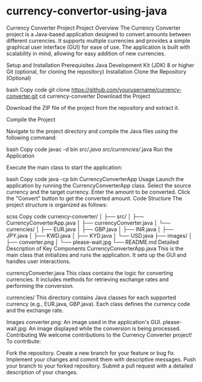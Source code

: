# currency-convertor-using-java

Currency Converter Project
Project Overview
The Currency Converter project is a Java-based application designed to convert amounts between different currencies. It supports multiple currencies and provides a simple graphical user interface (GUI) for ease of use. The application is built with scalability in mind, allowing for easy addition of new currencies.

Setup and Installation
Prerequisites
Java Development Kit (JDK) 8 or higher
Git (optional, for cloning the repository)
Installation
Clone the Repository (Optional)

bash
Copy code
git clone https://github.com/yourusername/currency-converter.git
cd currency-converter
Download the Project

Download the ZIP file of the project from the repository and extract it.

Compile the Project

Navigate to the project directory and compile the Java files using the following command:

bash
Copy code
javac -d bin src/*.java src/currencies/*.java
Run the Application

Execute the main class to start the application:

bash
Copy code
java -cp bin CurrencyConverterApp
Usage
Launch the application by running the CurrencyConverterApp class.
Select the source currency and the target currency.
Enter the amount to be converted.
Click the "Convert" button to get the converted amount.
Code Structure
The project structure is organized as follows:

scss
Copy code
currency-converter/
│
├── src/
│   ├── CurrencyConverterApp.java
│   ├── currencyConverter.java
│   └── currencies/
│       ├── EUR.java
│       ├── GBP.java
│       ├── INR.java
│       ├── JPY.java
│       ├── KWD.java
│       ├── KYD.java
│       └── USD.java
├── images/
│   ├── converter.png
│   └── please-wait.jpg
└── README.md
Detailed Description of Key Components
CurrencyConverterApp.java
This is the main class that initializes and runs the application. It sets up the GUI and handles user interactions.

currencyConverter.java
This class contains the logic for converting currencies. It includes methods for retrieving exchange rates and performing the conversion.

currencies/
This directory contains Java classes for each supported currency (e.g., EUR.java, GBP.java). Each class defines the currency code and the exchange rate.

Images
converter.png: An image used in the application's GUI.
please-wait.jpg: An image displayed while the conversion is being processed.
Contributing
We welcome contributions to the Currency Converter project! To contribute:

Fork the repository.
Create a new branch for your feature or bug fix.
Implement your changes and commit them with descriptive messages.
Push your branch to your forked repository.
Submit a pull request with a detailed description of your changes.
